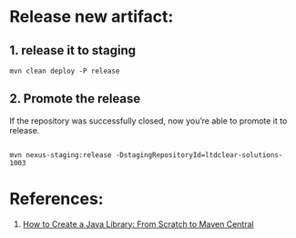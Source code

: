 # Release new artifact:
## 1. release it to staging
```shell
mvn clean deploy -P release
```


## 2. Promote the release
If the repository was successfully closed, now you’re able to promote it to release.

```shell

mvn nexus-staging:release -DstagingRepositoryId=ltdclear-solutions-1003
```

# References:

1. [How to Create a Java Library: From Scratch to Maven Central](https://dzone.com/articles/how-to-create-a-java-library-from-scratch-to-maven )